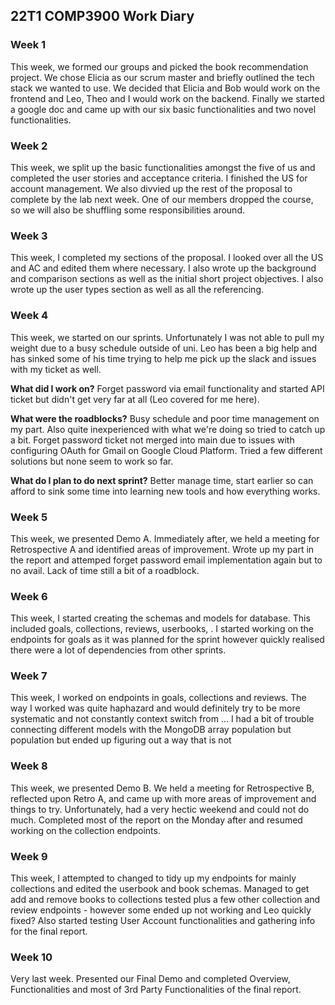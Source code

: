 ## 22T1 COMP3900 Work Diary

### Week 1

This week, we formed our groups and picked the book recommendation project. We chose Elicia as our scrum master and briefly outlined the tech stack we wanted to use. We decided that Elicia and Bob would work on the frontend and Leo, Theo and I would work on the backend. Finally we started a google doc and came up with our six basic functionalities and two novel functionalities.

### Week 2

This week, we split up the basic functionalities amongst the five of us and completed the user stories and acceptance criteria. I finished the US for account management. We also divvied up the rest of the proposal to complete by the lab next week. One of our members dropped the course, so we will also be shuffling some responsibilities around.

### Week 3

This week, I completed my sections of the proposal. I looked over all the US and AC and edited them where necessary. I also wrote up the background and comparison sections as well as the initial short project objectives. I also wrote up the user types section as well as all the referencing.

### Week 4

This week, we started on our sprints. Unfortunately I was not able to pull my weight due to a busy schedule outside of uni. Leo has been a big help and has sinked some of his time trying to help me pick up the slack and issues with my ticket as well. 

**What did I work on?**
Forget password via email functionality and started API ticket but didn't get very far at all (Leo covered for me here).

**What were the roadblocks?**
Busy schedule and poor time management on my part. Also quite inexperienced with what we're doing so tried to catch up a bit. Forget password ticket not merged into main due to issues with configuring OAuth for Gmail on Google Cloud Platform. Tried a few different solutions but none seem to work so far.

**What do I plan to do next sprint?**
Better manage time, start earlier so can afford to sink some time into learning new tools and how everything works.

### Week 5
This week, we presented Demo A. Immediately after, we held a meeting for Retrospective A and identified areas of improvement. Wrote up my part in the report and attemped forget password email implementation again but to no avail. Lack of time still a bit of a roadblock.

### Week 6
This week, I started creating the schemas and models for database. This included goals, collections, reviews, userbooks, . I started working on the endpoints for goals as it was planned for the sprint however quickly realised there were a lot of dependencies from other sprints.

### Week 7
This week, I worked on endpoints in goals, collections and reviews. The way I worked was quite haphazard and would definitely try to be more systematic and not constantly context switch from ... I had a bit of trouble connecting different models with the MongoDB array population but population but ended up figuring out a way that is not 

### Week 8
This week, we presented Demo B. We held a meeting for Retrospective B, reflected upon Retro A, and came up with more areas of improvement and things to try. Unfortunately, had a very hectic weekend and could not do much. Completed most of the report on the Monday after and resumed working on the collection endpoints. 

### Week 9
This week, I attempted to changed to tidy up my endpoints for mainly collections and edited the userbook and book schemas. Managed to get add and remove books to collections tested plus a few other collection and review endpoints - however some ended up not working and Leo quickly fixed? Also started testing User Account functionalities and gathering info for the final report.

### Week 10
Very last week. Presented our Final Demo and completed Overview, Functionalities and most of 3rd Party Functionalities of the final report.